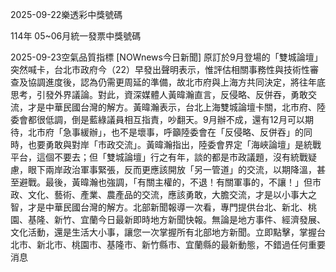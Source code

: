 
2025-09-22樂透彩中獎號碼

                                
114年 05~06月統一發票中獎號碼
                             
2025-09-23空氣品質指標
                              [NOWnews今日新聞] 原訂於9月登場的「雙城論壇」突然喊卡，台北市政府今（22）早發出聲明表示，惟評估相關事務性與技術性審查及協調進度後，認為仍需更周延的準備，故北市府與上海方共同決定，將往年底思考，引發外界議論。對此，資深媒體人黃暐瀚直言，反侵略、反併吞，勇敢交流，才是中華民國台灣的解方。黃暐瀚表示，台北上海雙城論壇卡關，北市府、陸委會都很低調，倒是藍綠議員相互指責，吵翻天。9月辦不成，還有12月可以期待，北市府「急事緩辦」，也不是壞事，呼籲陸委會在「反侵略、反併吞」的同時，也要勇敢與對岸「市政交流」。黃暐瀚指出，陸委會界定「海峽論壇」是統戰平台，這個不要去；但「雙城論壇」行之有年，談的都是市政議題，沒有統戰疑慮，眼下兩岸政治軍事緊張，反而更應該開放「另一管道」的交流，以期降溫，甚至避戰。最後，黃暐瀚也強調，「有關主權的，不退！有關軍事的，不讓！」但市政、文化、藝術、產業、農產品的交流，應該勇敢，大膽交流，才是以小事大之智，才是中華民國台灣的解方。北部新聞報導一次看，專門提供台北、新北、桃園、基隆、新竹、宜蘭今日最新即時地方新聞快報。無論是地方事件、經濟發展、文化活動，還是生活大小事，讓您一次掌握所有北部地方新聞。立即點擊，掌握台北市、新北市、桃園市、基隆市、新竹縣市、宜蘭縣的最新動態，不錯過任何重要消息